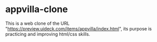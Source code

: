 # appvilla-clone
This is a web clone of the URL "https://preview.uideck.com/items/appvilla/index.html", its purpose is practicing and improving html/css skills.
